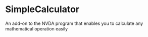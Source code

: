 # SimpleCalculator
An add-on to the NVDA program that enables you to calculate any mathematical operation easily
